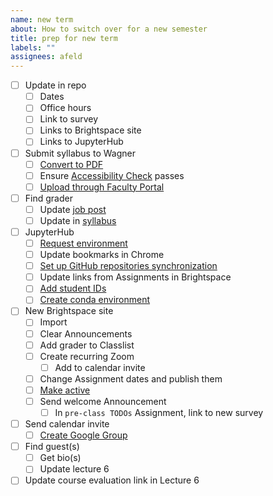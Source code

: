 ```yaml
---
name: new term
about: How to switch over for a new semester
title: prep for new term
labels: ""
assignees: afeld
---
```


- [ ] Update in repo
  - [ ] Dates
  - [ ] Office hours
  - [ ] Link to survey
  - [ ] Links to Brightspace site
  - [ ] Links to JupyterHub
- [ ] Submit syllabus to Wagner
  - [ ] [Convert to PDF](https://md2pdf.netlify.com/)
  - [ ] Ensure [Accessibility Check](https://www.adobe.com/accessibility/products/acrobat/using-acrobat-pro-accessibility-checker.html) passes
  - [ ] [Upload through Faculty Portal](https://wagner.nyu.edu/node/add/syllabus)
- [ ] Find grader
  - [ ] Update [job post](https://docs.google.com/document/d/1dX2MDc5Fhby8GyeKLF4rrI0RZrJAmF1LHGV2SdFIkAE/edit)
  - [ ] Update in [syllabus](https://github.com/afeld/python-public-policy/blob/main/syllabus.md#instructor-information)
- [ ] JupyterHub
  - [ ] [Request environment](https://sites.google.com/nyu.edu/nyu-hpc/training-support/resources-for-classes/jupyterhub/jupyterhub-intake-form)
  - [ ] Update bookmarks in Chrome
  - [ ] [Set up GitHub repositories synchronization](https://settings-spring.rcnyu.org/)
  - [ ] Update links from Assignments in Brightspace
  - [ ] [Add student IDs](https://settings-spring.rcnyu.org/)
  - [ ] [Create conda environment](https://github.com/afeld/python-public-policy/blob/main/.github/CONTRIBUTING.md#loading-the-notebooks-locally)
- [ ] New Brightspace site
  - [ ] Import
  - [ ] Clear Announcements
  - [ ] Add grader to Classlist
  - [ ] Create recurring Zoom
    - [ ] Add to calendar invite
  - [ ] Change Assignment dates and publish them
  - [ ] [Make active](https://www.nyu.edu/servicelink/KB0018486)
  - [ ] Send welcome Announcement
    - [ ] In `pre-class TODOs` Assignment, link to new survey
- [ ] Send calendar invite
  - [ ] [Create Google Group](https://nyu.service-now.com/sp?id=kb_article&sysparm_article=KB0018953&sys_kb_id=23e5e5a9dbbaa410492a6d8d13961947&spa=1)
- [ ] Find guest(s)
  - [ ] Get bio(s)
  - [ ] Update lecture 6
- [ ] Update course evaluation link in Lecture 6
